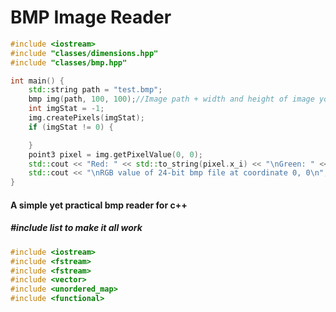 <h1>BMP Image Reader</h1>

```cpp
#include <iostream>
#include "classes/dimensions.hpp"
#include "classes/bmp.hpp"

int main() {
    std::string path = "test.bmp";
    bmp img(path, 100, 100);//Image path + width and height of image you want to get the pixels from. (No offset support yet)
    int imgStat = -1;
    img.createPixels(imgStat);
    if (imgStat != 0) {

    }
    point3 pixel = img.getPixelValue(0, 0);
    std::cout << "Red: " << std::to_string(pixel.x_i) << "\nGreen: " << std::to_string(pixel.y_i) << "\nBlue: " << std::to_string(pixel.z_i) << "\n";
    std::cout << "\nRGB value of 24-bit bmp file at coordinate 0, 0\n";
}

```

<h4>A simple yet practical bmp reader for c++</h4>

<h5>#include list to make it all work</h5>

```cpp
#include <iostream>
#include <fstream>
#include <fstream>
#include <vector>
#include <unordered_map>
#include <functional>
```
